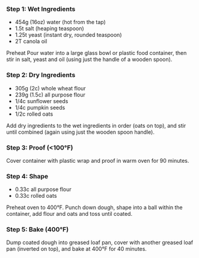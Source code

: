 ### Step 1: Wet Ingredients

- 454g (16oz) water (hot from the tap)
- 1.5t salt (heaping teaspoon)
- 1.25t yeast (instant dry, rounded teaspoon)
- 2T canola oil

Preheat Pour water into a large glass bowl or plastic food container, then stir in salt, yeast and oil (using just the handle of a wooden spoon).

### Step 2: Dry Ingredients

- 305g (2c) whole wheat flour
- 239g (1.5c) all purpose flour
- 1/4c sunflower seeds
- 1/4c pumpkin seeds
- 1/2c rolled oats

Add dry ingredients to the wet ingredients in order (oats on top), and stir until combined (again using just the wooden spoon handle).

### Step 3: Proof (<100°F)

Cover container with plastic wrap and proof in warm oven for 90 minutes.

### Step 4: Shape

- 0.33c all purpose flour
- 0.33c rolled oats

Preheat oven to 400°F. Punch down dough, shape into a ball within the container, add flour and oats and toss until coated.

### Step 5: Bake (400°F)

Dump coated dough into greased loaf pan, cover with another greased loaf pan (inverted on top), and bake at 400°F for 40 minutes.
